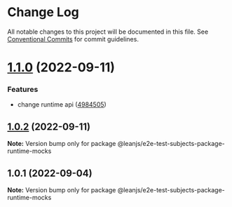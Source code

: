 # Change Log

All notable changes to this project will be documented in this file.
See [Conventional Commits](https://conventionalcommits.org) for commit guidelines.

# [1.1.0](https://github.com/leanjs/leanjs/compare/@leanjs/e2e-test-subjects-package-runtime-mocks@1.0.2...@leanjs/e2e-test-subjects-package-runtime-mocks@1.1.0) (2022-09-11)


### Features

* change runtime api ([4984505](https://github.com/leanjs/leanjs/commit/4984505a0d23ea768e7402189c29320c743af660))





## [1.0.2](https://github.com/leanjs/leanjs/compare/@leanjs/e2e-test-subjects-package-runtime-mocks@1.0.1...@leanjs/e2e-test-subjects-package-runtime-mocks@1.0.2) (2022-09-11)

**Note:** Version bump only for package @leanjs/e2e-test-subjects-package-runtime-mocks





## 1.0.1 (2022-09-04)

**Note:** Version bump only for package @leanjs/e2e-test-subjects-package-runtime-mocks
